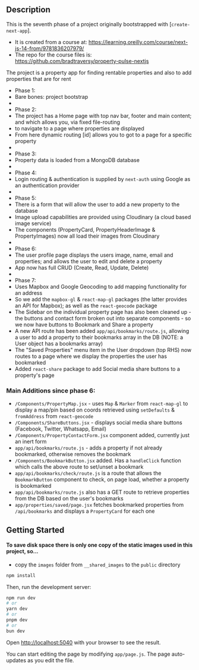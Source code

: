 ## Description

This is the seventh phase of a project originally bootstrapped with [`create-next-app`].

-   It is created from a course at: https://learning.oreilly.com/course/next-js-14-from/9781836207979/
-   The repo for the course files is: https://github.com/bradtraversy/property-pulse-nextjs

The project is a property app for finding rentable properties and also to add properties that are for rent

-   Phase 1:
-   Bare bones: project bootstrap
-
-   Phase 2:
-   The project has a Home page with top nav bar, footer and main content; and which allows you, via fixed file-routing
-   to navigate to a page where properties are displayed
-   From here dynamic routing \[id\] allows you to got to a page for a specific property
-
-   Phase 3:
-   Property data is loaded from a MongoDB database
-
-   Phase 4:
-   Login routing & authentication is supplied by `next-auth` using Google as an authentication provider
-
-   Phase 5:
-   There is a form that will allow the user to add a new property to the database
-   Image upload capabilities are provided using Cloudinary (a cloud based image service)
-   The components (PropertyCard, PropertyHeaderImage & PropertyImages) now all load their images from Cloudinary
-
-   Phase 6:
-   The user profile page displays the users image, name, email and properties; and allows the user to edit and delete a property
-   App now has full CRUD (Create, Read, Update, Delete)
-
-   Phase 7:
-   Uses Mapbox and Google Geocoding to add mapping functionality for an address
-   So we add the `mapbox-gl` & `react-map-gl` packages (the latter provides an API for Mapbox); as well as the `react-geocode` package
-   The Sidebar on the individual property page has also been cleaned up - the buttons and contact form broken out into separate components - so we now have buttons to Bookmark and Share a property
-   A new API route has been added `app/api/bookmarks/route.js`, allowing a user to add a property to their bookmarks array in the DB (NOTE: a User object has a bookmarks array)
-   The "Saved Properties" menu item in the User dropdown (top RHS) now routes to a page where we display the properties the user has bookmarked
-   Added `react-share` package to add Social media share buttons to a property's page

### Main Additions since phase 6:

-   `/Components/PropertyMap.jsx` - uses `Map` & `Marker` from `react-map-gl` to display a map/pin based on coords retrieved using `setDefaults` & `fromAddress` from `react-geocode`
-   `/Components/ShareButtons.jsx` - displays social media share buttons (Facebook, Twitter, Whatsapp, Email)
-   `/Components/PropertyContactForm.jsx` component added, currently just an inert form
-   `app/api/bookmarks/route.js` - adds a property if not already bookmarked, otherwise removes the bookmark
-   `/Components/BookmarkButton.jsx` added. Has a `handleClick` function which calls the above route to set/unset a bookmark
-   `app/api/bookmarks/check/route.js` is a route that allows the `BookmarkButton` component to check, on page load, whether a property is bookmarked
-   `app/api/bookmarks/route.js` also has a GET route to retrieve properties from the DB based on the user's bookmarks
-   `app/properties/saved/page.jsx` fetches bookmarked properties from `/api/bookmarks` and displays a `PropertyCard` for each one

## Getting Started

#### To save disk space there is only one copy of the static images used in this project, so...

-   copy the `images` folder from `__shared_images` to the `public` directory

```bash
npm install
```

Then, run the development server:

```bash
npm run dev
# or
yarn dev
# or
pnpm dev
# or
bun dev
```

Open [http://localhost:5040](http://localhost:5040) with your browser to see the result.

You can start editing the page by modifying `app/page.js`. The page auto-updates as you edit the file.

